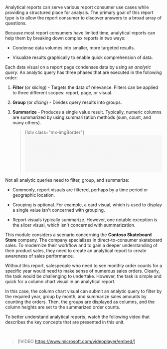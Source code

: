 Analytical reports can serve various report consumer use cases while providing a structured place for analysis. The primary goal of this report type is to allow the report consumer to discover answers to a broad array of questions.

Because most report consumers have limited time, analytical reports can help them by breaking down complex reports in two ways:

- Condense data volumes into smaller, more targeted results.

- Visualize results graphically to enable quick comprehension of data.

Each data visual on a report page condenses data by using an *analytic query*. An analytic query has three phases that are executed in the following order:

1. **Filter** (or *slicing*) - Targets the data of relevance. Filters can be applied to three different scopes: report, page, or visual.

1. **Group** (or *dicing*) - Divides query results into groups.

1. **Summarize** - Produces a single value result. Typically, numeric columns are summarized by using summarization methods (sum, count, and many others).

    > [!div class="mx-imgBorder"]
    > [![An animation shows the sequence of the filter, group and summarize query phases.](../media/1-filter-group-summarize.gif)](../media/image.png#lightbox)

Not all analytic queries need to filter, group, and summarize:

- Commonly, report visuals are filtered, perhaps by a time period or geographic location.

- Grouping is optional. For example, a card visual, which is used to display a single value isn't concerned with grouping.

- Report visuals typically summarize. However, one notable exception is the slicer visual, which isn't concerned with summarization.

This module considers a scenario concerning the **Contoso Skateboard Store** company. The company specializes in direct-to-consumer skateboard sales. To modernize their workflow and to gain a deeper understanding of their product sales, they need to create an analytical report to create awareness of sales performance.

Without this report, salespeople who need to see monthly order counts for a specific year would need to make sense of numerous sales orders. Clearly, the task would be challenging to undertake. However, the task is simple and quick for a column chart visual in an analytical report.

In this case, the column chart visual can submit an analytic query to filter by the required year, group by month, and summarize sales amounts by counting the orders. Then, the groups are displayed as columns, and the column heights are set to the summarized order counts.

To better understand analytical reports, watch the following video that describes the key concepts that are presented in this unit.

&nbsp;
> [!VIDEO https://www.microsoft.com/videoplayer/embed/]
